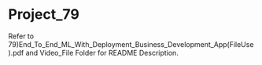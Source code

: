 # Project_79
Refer to 79)End_To_End_ML_With_Deployment_Business_Development_App(FileUse).pdf and Video_File Folder for README Description.
